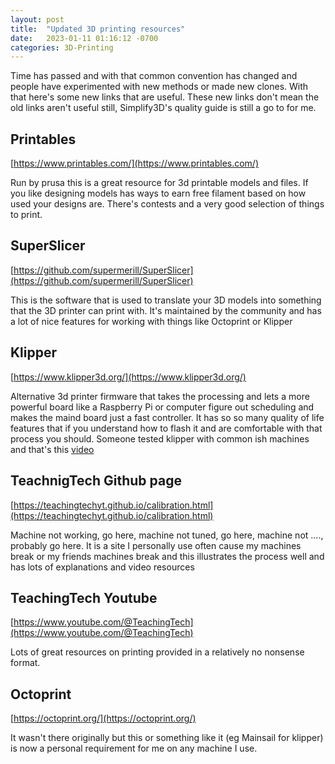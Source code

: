 ```yaml
---
layout: post
title:  "Updated 3D printing resources"
date:   2023-01-11 01:16:12 -0700
categories: 3D-Printing
---
```


Time has passed and with that common convention has changed and people have experimented with new methods or made new clones. With that here's some new links that are useful. These new links don't mean the old links aren't useful still, Simplify3D's quality guide is still a go to for me. 

## Printables
[https://www.printables.com/](https://www.printables.com/)

Run by prusa this is a great resource for 3d printable models and files. If you like designing models has ways to earn free filament based on how used your designs are. There's contests and a very good selection of things to print. 

## SuperSlicer
[https://github.com/supermerill/SuperSlicer](https://github.com/supermerill/SuperSlicer)

This is the software that is used to translate your 3D models into something that the 3D printer can print with. It's maintained by the community and has a lot of nice features for working with things like Octoprint or Klipper

## Klipper
[https://www.klipper3d.org/](https://www.klipper3d.org/)

Alternative 3d printer firmware that takes the processing and lets a more powerful board like a Raspberry Pi or computer figure out scheduling and makes the maind board just a fast controller. It has so so many quality of life features that if you understand how to flash it and are comfortable with that process you should. Someone tested klipper with common ish machines and that's this [video](https://www.youtube.com/watch?v=Ae2G7hl_pZc)

## TeachnigTech Github page
[https://teachingtechyt.github.io/calibration.html](https://teachingtechyt.github.io/calibration.html)

Machine not working, go here, machine not tuned, go here, machine not ...., probably go here. It is a site I personally use often cause my machines break or my friends machines break and this illustrates the process well and has lots of explanations and video resources

## TeachingTech Youtube
[https://www.youtube.com/@TeachingTech](https://www.youtube.com/@TeachingTech)

Lots of great resources on printing provided in a relatively no nonsense format. 

## Octoprint
[https://octoprint.org/](https://octoprint.org/)

It wasn't there originally but this or something like it (eg Mainsail for klipper) is now a personal requirement for me on any machine I use. 